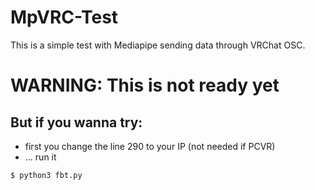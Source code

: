 # MpVRC-Test
This is a simple test with Mediapipe sending data through VRChat OSC.

# WARNING: This is not ready yet
## But if you wanna try:
- first you change the line 290 to your IP (not needed if PCVR)
- ... run it
```sh
$ python3 fbt.py
```

